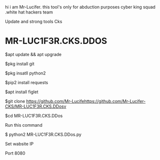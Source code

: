 

hi i am Mr-Lucifer. this tool's only for abduction purposes cyber king squad .white hat hackers team

Update and strong tools Cks

# MR-LUC1F3R.CKS.DDOS

$apt update && apt upgrade

$pkg install git

$pkg insatll python2

$pip2 install requests

$apt install figlet

$git clone https://github.com/Mr-Lucifehttps://github.com/Mr-Lucifer-CKS/MR-LUC1F3R.CKS.DDosv

$cd MR-LUC1F3R.CKS.DDos

Run this command

$ python2 MR-LUC1F3R.CKS.DDos.py

Set wabsite IP

Port 8080


